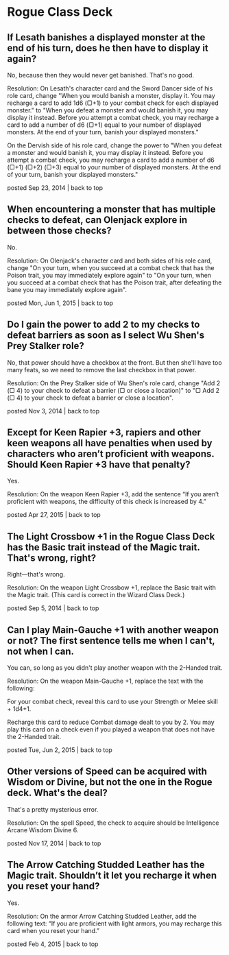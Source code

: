 # Rogue Class Deck

## If Lesath banishes a displayed monster at the end of his turn, does he then have to display it again?

No, because then they would never get banished. That's no good.

Resolution: On Lesath's character card and the Sword Dancer side of his role card, change "When you would banish a monster, display it. You may recharge a card to add 1d6 (▢+1) to your combat check for each displayed monster." to "When you defeat a monster and would banish it, you may display it instead. Before you attempt a combat check, you may recharge a card to add a number of d6 (▢+1) equal to your number of displayed monsters. At the end of your turn, banish your displayed monsters."

On the Dervish side of his role card, change the power to "When you defeat a monster and would banish it, you may display it instead. Before you attempt a combat check, you may recharge a card to add a number of d6 (▢+1) (▢+2) (▢+3) equal to your number of displayed monsters. At the end of your turn, banish your displayed monsters."

posted Sep 23, 2014 | back to top

## When encountering a monster that has multiple checks to defeat, can Olenjack explore in between those checks?

No.

Resolution: On Olenjack's character card and both sides of his role card, change "On your turn, when you succeed at a combat check that has the Poison trait, you may immediately explore again" to "On your turn, when you succeed at a combat check that has the Poison trait, after defeating the bane you may immediately explore again".

posted Mon, Jun 1, 2015 | back to top

## Do I gain the power to add 2 to my checks to defeat barriers as soon as I select Wu Shen's Prey Stalker role?

No, that power should have a checkbox at the front. But then she'll have too many feats, so we need to remove the last checkbox in that power.

Resolution: On the Prey Stalker side of Wu Shen's role card, change "Add 2 (▢ 4) to your check to defeat a barrier (▢ or close a location)" to "▢ Add 2 (▢ 4) to your check to defeat a barrier or close a location".

posted Nov 3, 2014 | back to top

## Except for Keen Rapier +3, rapiers and other keen weapons all have penalties when used by characters who aren’t proficient with weapons. Should Keen Rapier +3 have that penalty?

Yes.

Resolution: On the weapon Keen Rapier +3, add the sentence “If you aren’t proficient with weapons, the difficulty of this check is increased by 4.”

posted Apr 27, 2015 | back to top

## The Light Crossbow +1 in the Rogue Class Deck has the Basic trait instead of the Magic trait. That's wrong, right?

Right—that's wrong.

Resolution: On the weapon Light Crossbow +1, replace the Basic trait with the Magic trait. (This card is correct in the Wizard Class Deck.)

posted Sep 5, 2014 | back to top

## Can I play Main-Gauche +1 with another weapon or not? The first sentence tells me when I can't, not when I can.

You can, so long as you didn't play another weapon with the 2-Handed trait.

Resolution: On the weapon Main-Gauche +1, replace the text with the following:

For your combat check, reveal this card to use your Strength or Melee skill + 1d4+1.

Recharge this card to reduce Combat damage dealt to you by 2. You may play this card on a check even if you played a weapon that does not have the 2-Handed trait.

posted Tue, Jun 2, 2015 | back to top

## Other versions of Speed can be acquired with Wisdom or Divine, but not the one in the Rogue deck. What's the deal?

That's a pretty mysterious error.

Resolution: On the spell Speed, the check to acquire should be Intelligence Arcane Wisdom Divine 6.

posted Nov 17, 2014 | back to top

## The Arrow Catching Studded Leather has the Magic trait. Shouldn’t it let you recharge it when you reset your hand?

Yes.

Resolution: On the armor Arrow Catching Studded Leather, add the following text: “If you are proficient with light armors, you may recharge this card when you reset your hand.”

posted Feb 4, 2015 | back to top

